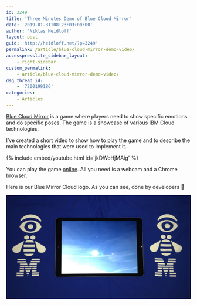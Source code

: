 ```yaml
---
id: 3249
title: 'Three Minutes Demo of Blue Cloud Mirror'
date: '2019-01-31T08:23:03+00:00'
author: 'Niklas Heidloff'
layout: post
guid: 'http://heidloff.net/?p=3249'
permalink: /article/blue-cloud-mirror-demo-video/
accesspresslite_sidebar_layout:
    - right-sidebar
custom_permalink:
    - article/blue-cloud-mirror-demo-video/
dsq_thread_id:
    - '7200199186'
categories:
    - Articles
---
```


[Blue Cloud Mirror](https://github.com/IBM/blue-cloud-mirror) is a game where players need to show specific emotions and do specific poses. The game is a showcase of various IBM Cloud technologies.

I’ve created a short video to show how to play the game and to describe the main technologies that were used to implement it.

{% include embed/youtube.html id='jkDWoHjMAig' %}

You can play the game [online](https://blue-cloud-mirror.mybluemix.net/emotions). All you need is a webcam and a Chrome browser.

Here is our Blue Mirror Cloud logo. As you can see, done by developers 🙂

![image](/assets/img/2019/01/logo-1600x900.jpeg)